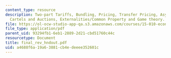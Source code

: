 ```yaml
---
content_type: resource
description: Two-part Tariffs, Bundling, Pricing, Transfer Pricing, Asymmetric Information,
  Cartels and Auctions, Externalities/Common Property and Game theory.
file: https://ol-ocw-studio-app-qa.s3.amazonaws.com/courses/15-010-economic-analysis-for-business-decisions-fall-2004/a4688f6a19a63881cb4edeeee352601c_final_rev_hndout.pdf
file_type: application/pdf
parent_uid: 93294fb1-6eb1-2889-2d21-cbd51760c44c
resourcetype: Document
title: final_rev_hndout.pdf
uid: a4688f6a-19a6-3881-cb4e-deeee352601c
---
```

